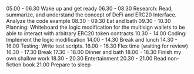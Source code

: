 05.00 - 06.30 Wake up and get ready
06.30 - 08.30 Research: Read, summarize, and understand the concept of DeFi and ERC20 Interface. Analyze the code example
08.30 - 09.30 Eat and bath
09.30 - 10.30 Planning: Whiteboard the logic modification for the multisign wallets to be able to interact with arbitrary ERC20 token contracts
10.30 - 14.00 Coding: Implement the logic modification
14.00 - 14.30 Break and lunch
14.30 - 16.00 Testing: Write test scripts.
16.00 - 16.30 Flex time (waiting for review)
16.30 - 17.30 Break
17.30 - 18.00 Dinner and bath
18.00 - 18.30 Finish my own shallow work
18.30 - 20.30 Entertainment
20.30 - 21.00 Read non-fiction book
21.00 Prepare to sleep